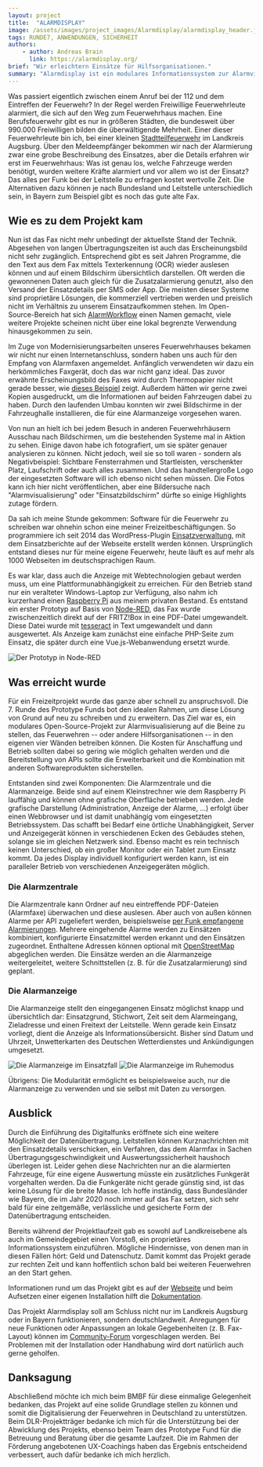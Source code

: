 ```yaml
---
layout: project
title:  "ALARMDISPLAY"
image: /assets/images/project_images/Alarmdisplay/alarmdisplay_header.jpg
tags: RUNDE7, ANWENDUNGEN, SICHERHEIT
authors:
    - author: Andreas Brain
      link: https://alarmdisplay.org/
brief: "Wir erleichtern Einsätze für Hilfsorganisationen."
summary: "Alarmdisplay ist ein modulares Informationssystem zur Alarmvisualisierung für Feuerwehren und andere Hilfsorganisationen. Ebenso kann es zur Zusatzalarmierung verwendet und durch seine vielen Schnittstellen mit anderer Software verknüpft werden."
---
```


Was passiert eigentlich zwischen einem Anruf bei der 112 und dem Eintreffen der Feuerwehr?
In der Regel werden Freiwillige Feuerwehrleute alarmiert, die sich auf den Weg zum Feuerwehrhaus machen.
Eine Berufsfeuerwehr gibt es nur in größeren Städten, die bundesweit über 990.000 Freiwilligen bilden die überwältigende Mehrheit.
Einer dieser Feuerwehrleute bin ich, bei einer kleinen [Stadtteilfeuerwehr](https://www.feuerwehr-ottmarshausen.de/) im Landkreis Augsburg.
Über den Meldeempfänger bekommen wir nach der Alarmierung zwar eine grobe Beschreibung des Einsatzes, aber die Details erfahren wir erst im Feuerwehrhaus:
Was ist genau los, welche Fahrzeuge werden benötigt, wurden weitere Kräfte alarmiert und vor allem wo ist der Einsatz?
Das alles per Funk bei der Leitstelle zu erfragen kostet wertvolle Zeit.
Die Alternativen dazu können je nach Bundesland und Leitstelle unterschiedlich sein, in Bayern zum Beispiel gibt es noch das gute alte Fax.

## Wie es zu dem Projekt kam

Nun ist das Fax nicht mehr unbedingt der aktuellste Stand der Technik.
Abgesehen von langen Übertragungszeiten ist auch das Erscheinungsbild nicht sehr zugänglich.
Entsprechend gibt es seit Jahren Programme, die den Text aus dem Fax mittels Texterkennung (OCR) wieder auslesen können und auf einem Bildschirm übersichtlich darstellen.
Oft werden die gewonnenen Daten auch gleich für die Zusatzalarmierung genutzt, also den Versand der Einsatzdetails per SMS oder App.
Die meisten dieser Systeme sind proprietäre Lösungen, die kommerziell vertrieben werden und preislich nicht im Verhältnis zu unserem Einsatzaufkommen stehen.
Im Open-Source-Bereich hat sich [AlarmWorkflow](https://github.com/OpenFireSource/AlarmWorkflow) einen Namen gemacht, viele weitere Projekte scheinen nicht über eine lokal begrenzte Verwendung hinausgekommen zu sein.

Im Zuge von Modernisierungsarbeiten unseres Feuerwehrhauses bekamen wir nicht nur einen Internetanschluss, sondern haben uns auch für den Empfang von Alarmfaxen angemeldet.
Anfänglich verwendeten wir dazu ein herkömmliches Faxgerät, doch das war nicht ganz ideal.
Das zuvor erwähnte Erscheinungsbild des Faxes wird durch Thermopapier nicht gerade besser, wie [dieses Beispiel](/assets/images/project_images/Alarmdisplay/Alarmfax-AW2012.jpg) zeigt.
Außerdem hätten wir gerne zwei Kopien ausgedruckt, um die Informationen auf beiden Fahrzeugen dabei zu haben.
Durch den laufenden Umbau konnten wir zwei Bildschirme in der Fahrzeughalle installieren, die für eine Alarmanzeige vorgesehen waren.

Von nun an hielt ich bei jedem Besuch in anderen Feuerwehrhäusern Ausschau nach Bildschirmen, um die bestehenden Systeme mal in Aktion zu sehen.
Einige davon habe ich fotografiert, um sie später genauer analysieren zu können.
Nicht jedoch, weil sie so toll waren - sondern als Negativbeispiel:
Sichtbare Fensterrahmen und Startleisten, verschenkter Platz, Laufschrift oder auch alles zusammen.
Und das handtellergroße Logo der eingesetzten Software will ich ebenso nicht sehen müssen.
Die Fotos kann ich hier nicht veröffentlichen, aber eine Bildersuche nach "Alarmvisualisierung" oder "Einsatzbildschirm" dürfte so einige Highlights zutage fördern.

Da sah ich meine Stunde gekommen: Software für die Feuerwehr zu schreiben war ohnehin schon eine meiner Freizeitbeschäftigungen.
So programmiere ich seit 2014 das WordPress-Plugin [Einsatzverwaltung](https://einsatzverwaltung.abrain.de/), mit dem Einsatzberichte auf der Webseite erstellt werden können.
Ursprünglich entstand dieses nur für meine eigene Feuerwehr, heute läuft es auf mehr als 1000 Webseiten im deutschsprachigen Raum.

Es war klar, dass auch die Anzeige mit Webtechnologien gebaut werden muss, um eine Plattformunabhängigkeit zu erreichen.
Für den Betrieb stand nur ein veralteter Windows-Laptop zur Verfügung, also nahm ich kurzerhand einen [Raspberry Pi](https://www.raspberrypi.org/) aus meinem privaten Bestand.
Es entstand ein erster Prototyp auf Basis von [Node-RED](https://nodered.org/), das Fax wurde zwischenzeitlich direkt auf der FRITZ!Box in eine PDF-Datei umgewandelt.
Diese Datei wurde mit [tesseract](https://tesseract-ocr.github.io/) in Text umgewandelt und dann ausgewertet.
Als Anzeige kam zunächst eine einfache PHP-Seite zum Einsatz, die später durch eine Vue.js-Webanwendung ersetzt wurde.

![Der Prototyp in Node-RED](/assets/images/project_images/Alarmdisplay/node-red.png)

## Was erreicht wurde

Für ein Freizeitprojekt wurde das ganze aber schnell zu anspruchsvoll.
Die 7. Runde des Prototype Funds bot den idealen Rahmen, um diese Lösung von Grund auf neu zu schreiben und zu erweitern.
Das Ziel war es, ein modulares Open-Source-Projekt zur Alarmvisualisierung auf die Beine zu stellen, das Feuerwehren -- oder andere Hilfsorganisationen -- in den eigenen vier Wänden betreiben können.
Die Kosten für Anschaffung und Betrieb sollten dabei so gering wie möglich gehalten werden und die Bereitstellung von APIs sollte die Erweiterbarkeit und die Kombination mit anderen Softwareprodukten sicherstellen.

Entstanden sind zwei Komponenten: Die Alarmzentrale und die Alarmanzeige.
Beide sind auf einem Kleinstrechner wie dem Raspberry Pi lauffähig und können ohne grafische Oberfläche betrieben werden.
Jede grafische Darstellung (Administration, Anzeige der Alarme, ...) erfolgt über einen Webbrowser und ist damit unabhängig vom eingesetzten Betriebssystem.
Das schafft bei Bedarf eine örtliche Unabhängigkeit, Server und Anzeigegerät können in verschiedenen Ecken des Gebäudes stehen, solange sie im gleichen Netzwerk sind.
Ebenso macht es rein technisch keinen Unterschied, ob ein großer Monitor oder ein Tablet zum Einsatz kommt.
Da jedes Display individuell konfiguriert werden kann, ist ein paralleler Betrieb von verschiedenen Anzeigegeräten möglich.

### Die Alarmzentrale

Die Alarmzentrale kann Ordner auf neu eintreffende PDF-Dateien (Alarmfaxe) überwachen und diese auslesen.
Aber auch von außen können Alarme per API zugeliefert werden, beispielsweise [per Funk empfangene Alarmierungen](https://de.wikipedia.org/wiki/Alarmierungssysteme_der_Feuerwehr).
Mehrere eingehende Alarme werden zu Einsätzen kombiniert, konfigurierte Einsatzmittel werden erkannt und den Einsätzen zugeordnet.
Enthaltene Adressen können optional mit [OpenStreetMap](https://www.openstreetmap.org/) abgeglichen werden.
Die Einsätze werden an die Alarmanzeige weitergeleitet, weitere Schnittstellen (z. B. für die Zusatzalarmierung) sind geplant.

### Die Alarmanzeige

Die Alarmanzeige stellt den eingegangenen Einsatz möglichst knapp und übersichtlich dar:
Einsatzgrund, Stichwort, Zeit seit dem Alarmeingang, Zieladresse und einen Freitext der Leitstelle.
Wenn gerade kein Einsatz vorliegt, dient die Anzeige als Informationsübersicht.
Bisher sind Datum und Uhrzeit, Unwetterkarten des Deutschen Wetterdienstes und Ankündigungen umgesetzt.

![Die Alarmanzeige im Einsatzfall](/assets/images/project_images/Alarmdisplay/einsatz-opt.jpg)
![Die Alarmanzeige im Ruhemodus](/assets/images/project_images/Alarmdisplay/ruhemodus-opt.jpg)

Übrigens: Die Modularität ermöglicht es beispielsweise auch, nur die Alarmanzeige zu verwenden und sie selbst mit Daten zu versorgen.

## Ausblick

Durch die Einführung des Digitalfunks eröffnete sich eine weitere Möglichkeit der Datenübertragung.
Leitstellen können Kurznachrichten mit den Einsatzdetails verschicken, ein Verfahren, das dem Alarmfax in Sachen Übertragungsgeschwindigkeit und Auswertungssicherheit haushoch überlegen ist.
Leider gehen diese Nachrichten nur an die alarmierten Fahrzeuge, für eine eigene Auswertung müsste ein zusätzliches Funkgerät vorgehalten werden.
Da die Funkgeräte nicht gerade günstig sind, ist das keine Lösung für die breite Masse.
Ich hoffe inständig, dass Bundesländer wie Bayern, die im Jahr 2020 noch immer auf das Fax setzen, sich sehr bald für eine zeitgemäße, verlässliche und gesicherte Form der Datenübertragung entscheiden.

Bereits während der Projektlaufzeit gab es sowohl auf Landkreisebene als auch im Gemeindegebiet einen Vorstoß, ein proprietäres Informationssystem einzuführen.
Mögliche Hindernisse, von denen man in diesen Fällen hört: Geld und Datenschutz.
Damit kommt das Projekt gerade zur rechten Zeit und kann hoffentlich schon bald bei weiteren Feuerwehren an den Start gehen.

Informationen rund um das Projekt gibt es auf der [Webseite](https://alarmdisplay.org/) und beim Aufsetzen einer eigenen Installation hilft die [Dokumentation](https://docs.alarmdisplay.org/).

Das Projekt Alarmdisplay soll am Schluss nicht nur im Landkreis Augsburg oder in Bayern funktionieren, sondern deutschlandweit.
Anregungen für neue Funktionen oder Anpassungen an lokale Gegebenheiten (z. B. Fax-Layout) können im [Community-Forum](https://community.alarmdisplay.org/) vorgeschlagen werden.
Bei Problemen mit der Installation oder Handhabung wird dort natürlich auch gerne geholfen.

## Danksagung

Abschließend möchte ich mich beim BMBF für diese einmalige Gelegenheit bedanken, das Projekt auf eine solide Grundlage stellen zu können und somit die Digitalisierung der Feuerwehren in Deutschland zu unterstützen.
Beim DLR-Projektträger bedanke ich mich für die Unterstützung bei der Abwicklung des Projekts, ebenso beim Team des Prototype Fund für die Betreuung und Beratung über die gesamte Laufzeit.
Die im Rahmen der Förderung angebotenen UX-Coachings haben das Ergebnis entscheidend verbessert, auch dafür bedanke ich mich herzlich.

